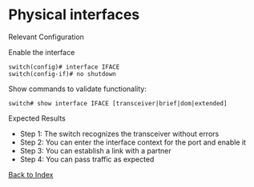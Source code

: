 # Physical interfaces 

Relevant Configuration 

Enable the interface 

```
switch(config)# interface IFACE
switch(config-if)# no shutdown
```

Show commands to validate functionality:  

```
switch# show interface IFACE [transceiver|brief|dom|extended]
```

Expected Results 

* Step 1: The switch recognizes the transceiver without errors
* Step 2: You can enter the interface context for the port and enable it 
* Step 3: You can establish a link with a partner
* Step 4: You can pass traffic as expected 

[Back to Index](./index.md)